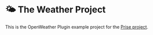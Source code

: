 # 🌤️ The Weather Project

This is the OpenWeather Plugin example project for the [Prise project](https://github.com/merken/Prise).